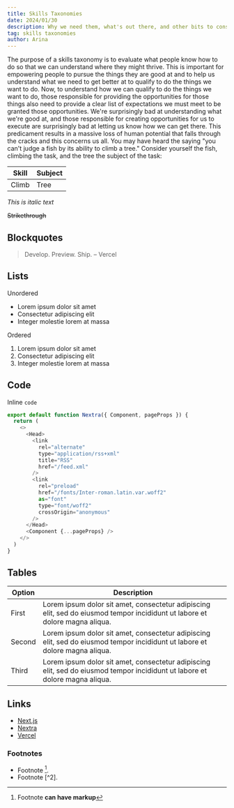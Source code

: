 ```yaml
---
title: Skills Taxonomies
date: 2024/01/30
description: Why we need them, what's out there, and other bits to consider.
tag: skills taxonomies
author: Arina
---
```


The purpose of a skills taxonomy is to evaluate what people know how to do so that we can understand where they might thrive. This is important for empowering people to pursue the things they are good at and to help us understand what we need to get better at to qualify to do the things we want to do. Now, to understand how we can qualify to do the things we want to do, those responsible for providing the opportunities for those things also need to provide a clear list of expectations we must meet to be granted those opportunities. We're surprisingly bad at understanding what we're good at, and those responsible for creating opportunities for us to execute are surprisingly bad at letting us know how we can get there. This predicament results in a massive loss of human potential that falls through the cracks and this concerns us all. You may have heard the saying "you can't judge a fish by its ability to climb a tree."  Consider yourself the fish, climbing the task, and the tree the subject of the task:

| **Skill** | **Subject** |
| ----------| ------------|
| Climb     | Tree        |


_This is italic text_

~~Strikethrough~~

## Blockquotes

> Develop. Preview. Ship. – Vercel

## Lists

Unordered

- Lorem ipsum dolor sit amet
- Consectetur adipiscing elit
- Integer molestie lorem at massa

Ordered

1. Lorem ipsum dolor sit amet
2. Consectetur adipiscing elit
3. Integer molestie lorem at massa

## Code

Inline `code`

```js
export default function Nextra({ Component, pageProps }) {
  return (
    <>
      <Head>
        <link
          rel="alternate"
          type="application/rss+xml"
          title="RSS"
          href="/feed.xml"
        />
        <link
          rel="preload"
          href="/fonts/Inter-roman.latin.var.woff2"
          as="font"
          type="font/woff2"
          crossOrigin="anonymous"
        />
      </Head>
      <Component {...pageProps} />
    </>
  )
}
```

## Tables

| **Option** | **Description**                                                                                                             |
| ---------- | --------------------------------------------------------------------------------------------------------------------------- |
| First      | Lorem ipsum dolor sit amet, consectetur adipiscing elit, sed do eiusmod tempor incididunt ut labore et dolore magna aliqua. |
| Second     | Lorem ipsum dolor sit amet, consectetur adipiscing elit, sed do eiusmod tempor incididunt ut labore et dolore magna aliqua. |
| Third      | Lorem ipsum dolor sit amet, consectetur adipiscing elit, sed do eiusmod tempor incididunt ut labore et dolore magna aliqua. |

## Links

- [Next.js](https://nextjs.org)
- [Nextra](https://nextra.vercel.app/)
- [Vercel](http://vercel.com)

### Footnotes

- Footnote [^1].
- Footnote [^2].

[^1]: Footnote **can have markup**
